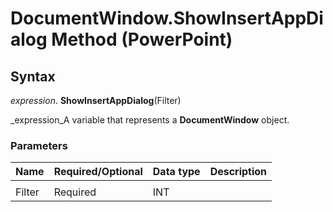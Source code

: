 
# DocumentWindow.ShowInsertAppDialog Method (PowerPoint)

## Syntax

 _expression_. **ShowInsertAppDialog**(Filter) 

 _expression_A variable that represents a  **DocumentWindow** object.


### Parameters



|**Name**|**Required/Optional**|**Data type**|**Description**|
|:-----|:-----|:-----|:-----|
|||||
|Filter|Required|INT||
